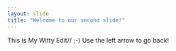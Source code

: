 ```yaml
---
layout: slide
title: "Welcome to our second slide!"
---
```

This is My Witty Edit// ;-)
Use the left arrow to go back!
